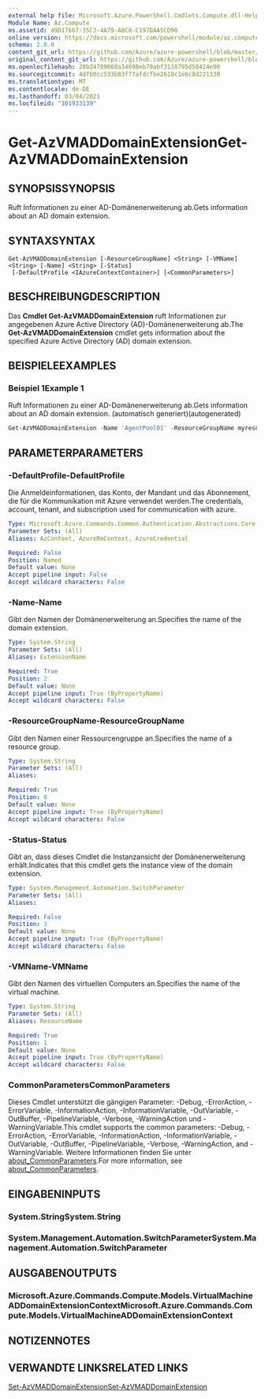 ```yaml
---
external help file: Microsoft.Azure.PowerShell.Cmdlets.Compute.dll-Help.xml
Module Name: Az.Compute
ms.assetid: 49D17667-35C3-4A79-A0C8-C197DAA5CD90
online version: https://docs.microsoft.com/powershell/module/az.compute/get-azvmaddomainextension
schema: 2.0.0
content_git_url: https://github.com/Azure/azure-powershell/blob/master/src/Compute/Compute/help/Get-AzVMADDomainExtension.md
original_content_git_url: https://github.com/Azure/azure-powershell/blob/master/src/Compute/Compute/help/Get-AzVMADDomainExtension.md
ms.openlocfilehash: 20b24789660a34698eb79abf3138795d58414e90
ms.sourcegitcommit: 4dfb0cc533b83f77afdcfbe2618c1e6c8d221330
ms.translationtype: MT
ms.contentlocale: de-DE
ms.lasthandoff: 03/04/2021
ms.locfileid: "101933139"
---
```

# <span data-ttu-id="25a31-101">Get-AzVMADDomainExtension</span><span class="sxs-lookup"><span data-stu-id="25a31-101">Get-AzVMADDomainExtension</span></span>

## <span data-ttu-id="25a31-102">SYNOPSIS</span><span class="sxs-lookup"><span data-stu-id="25a31-102">SYNOPSIS</span></span>
<span data-ttu-id="25a31-103">Ruft Informationen zu einer AD-Domänenerweiterung ab.</span><span class="sxs-lookup"><span data-stu-id="25a31-103">Gets information about an AD domain extension.</span></span>

## <span data-ttu-id="25a31-104">SYNTAX</span><span class="sxs-lookup"><span data-stu-id="25a31-104">SYNTAX</span></span>

```
Get-AzVMADDomainExtension [-ResourceGroupName] <String> [-VMName] <String> [-Name] <String> [-Status]
 [-DefaultProfile <IAzureContextContainer>] [<CommonParameters>]
```

## <span data-ttu-id="25a31-105">BESCHREIBUNG</span><span class="sxs-lookup"><span data-stu-id="25a31-105">DESCRIPTION</span></span>
<span data-ttu-id="25a31-106">Das **Cmdlet Get-AzVMADDomainExtension** ruft Informationen zur angegebenen Azure Active Directory (AD)-Domänenerweiterung ab.</span><span class="sxs-lookup"><span data-stu-id="25a31-106">The **Get-AzVMADDomainExtension** cmdlet gets information about the specified Azure Active Directory (AD) domain extension.</span></span>

## <span data-ttu-id="25a31-107">BEISPIELE</span><span class="sxs-lookup"><span data-stu-id="25a31-107">EXAMPLES</span></span>

### <span data-ttu-id="25a31-108">Beispiel 1</span><span class="sxs-lookup"><span data-stu-id="25a31-108">Example 1</span></span>

<span data-ttu-id="25a31-109">Ruft Informationen zu einer AD-Domänenerweiterung ab.</span><span class="sxs-lookup"><span data-stu-id="25a31-109">Gets information about an AD domain extension.</span></span> <span data-ttu-id="25a31-110">(automatisch generiert)</span><span class="sxs-lookup"><span data-stu-id="25a31-110">(autogenerated)</span></span>

```powershell <!-- Aladdin Generated Example --> 
Get-AzVMADDomainExtension -Name 'AgentPool01' -ResourceGroupName myresourcegroup -VMName 'VM01'
```

## <span data-ttu-id="25a31-111">PARAMETER</span><span class="sxs-lookup"><span data-stu-id="25a31-111">PARAMETERS</span></span>

### <span data-ttu-id="25a31-112">-DefaultProfile</span><span class="sxs-lookup"><span data-stu-id="25a31-112">-DefaultProfile</span></span>
<span data-ttu-id="25a31-113">Die Anmeldeinformationen, das Konto, der Mandant und das Abonnement, die für die Kommunikation mit Azure verwendet werden.</span><span class="sxs-lookup"><span data-stu-id="25a31-113">The credentials, account, tenant, and subscription used for communication with azure.</span></span>

```yaml
Type: Microsoft.Azure.Commands.Common.Authentication.Abstractions.Core.IAzureContextContainer
Parameter Sets: (All)
Aliases: AzContext, AzureRmContext, AzureCredential

Required: False
Position: Named
Default value: None
Accept pipeline input: False
Accept wildcard characters: False
```

### <span data-ttu-id="25a31-114">-Name</span><span class="sxs-lookup"><span data-stu-id="25a31-114">-Name</span></span>
<span data-ttu-id="25a31-115">Gibt den Namen der Domänenerweiterung an.</span><span class="sxs-lookup"><span data-stu-id="25a31-115">Specifies the name of the domain extension.</span></span>

```yaml
Type: System.String
Parameter Sets: (All)
Aliases: ExtensionName

Required: True
Position: 2
Default value: None
Accept pipeline input: True (ByPropertyName)
Accept wildcard characters: False
```

### <span data-ttu-id="25a31-116">-ResourceGroupName</span><span class="sxs-lookup"><span data-stu-id="25a31-116">-ResourceGroupName</span></span>
<span data-ttu-id="25a31-117">Gibt den Namen einer Ressourcengruppe an.</span><span class="sxs-lookup"><span data-stu-id="25a31-117">Specifies the name of a resource group.</span></span>

```yaml
Type: System.String
Parameter Sets: (All)
Aliases:

Required: True
Position: 0
Default value: None
Accept pipeline input: True (ByPropertyName)
Accept wildcard characters: False
```

### <span data-ttu-id="25a31-118">-Status</span><span class="sxs-lookup"><span data-stu-id="25a31-118">-Status</span></span>
<span data-ttu-id="25a31-119">Gibt an, dass dieses Cmdlet die Instanzansicht der Domänenerweiterung erhält.</span><span class="sxs-lookup"><span data-stu-id="25a31-119">Indicates that this cmdlet gets the instance view of the domain extension.</span></span>

```yaml
Type: System.Management.Automation.SwitchParameter
Parameter Sets: (All)
Aliases:

Required: False
Position: 3
Default value: None
Accept pipeline input: True (ByPropertyName)
Accept wildcard characters: False
```

### <span data-ttu-id="25a31-120">-VMName</span><span class="sxs-lookup"><span data-stu-id="25a31-120">-VMName</span></span>
<span data-ttu-id="25a31-121">Gibt den Namen des virtuellen Computers an.</span><span class="sxs-lookup"><span data-stu-id="25a31-121">Specifies the name of the virtual machine.</span></span>

```yaml
Type: System.String
Parameter Sets: (All)
Aliases: ResourceName

Required: True
Position: 1
Default value: None
Accept pipeline input: True (ByPropertyName)
Accept wildcard characters: False
```

### <span data-ttu-id="25a31-122">CommonParameters</span><span class="sxs-lookup"><span data-stu-id="25a31-122">CommonParameters</span></span>
<span data-ttu-id="25a31-123">Dieses Cmdlet unterstützt die gängigen Parameter: -Debug, -ErrorAction, -ErrorVariable, -InformationAction, -InformationVariable, -OutVariable, -OutBuffer, -PipelineVariable, -Verbose, -WarningAction und -WarningVariable.</span><span class="sxs-lookup"><span data-stu-id="25a31-123">This cmdlet supports the common parameters: -Debug, -ErrorAction, -ErrorVariable, -InformationAction, -InformationVariable, -OutVariable, -OutBuffer, -PipelineVariable, -Verbose, -WarningAction, and -WarningVariable.</span></span> <span data-ttu-id="25a31-124">Weitere Informationen finden Sie unter [about_CommonParameters](http://go.microsoft.com/fwlink/?LinkID=113216).</span><span class="sxs-lookup"><span data-stu-id="25a31-124">For more information, see [about_CommonParameters](http://go.microsoft.com/fwlink/?LinkID=113216).</span></span>

## <span data-ttu-id="25a31-125">EINGABEN</span><span class="sxs-lookup"><span data-stu-id="25a31-125">INPUTS</span></span>

### <span data-ttu-id="25a31-126">System.String</span><span class="sxs-lookup"><span data-stu-id="25a31-126">System.String</span></span>

### <span data-ttu-id="25a31-127">System.Management.Automation.SwitchParameter</span><span class="sxs-lookup"><span data-stu-id="25a31-127">System.Management.Automation.SwitchParameter</span></span>

## <span data-ttu-id="25a31-128">AUSGABEN</span><span class="sxs-lookup"><span data-stu-id="25a31-128">OUTPUTS</span></span>

### <span data-ttu-id="25a31-129">Microsoft.Azure.Commands.Compute.Models.VirtualMachineADDomainExtensionContext</span><span class="sxs-lookup"><span data-stu-id="25a31-129">Microsoft.Azure.Commands.Compute.Models.VirtualMachineADDomainExtensionContext</span></span>

## <span data-ttu-id="25a31-130">NOTIZEN</span><span class="sxs-lookup"><span data-stu-id="25a31-130">NOTES</span></span>

## <span data-ttu-id="25a31-131">VERWANDTE LINKS</span><span class="sxs-lookup"><span data-stu-id="25a31-131">RELATED LINKS</span></span>

[<span data-ttu-id="25a31-132">Set-AzVMADDomainExtension</span><span class="sxs-lookup"><span data-stu-id="25a31-132">Set-AzVMADDomainExtension</span></span>](./Set-AzVMADDomainExtension.md)


